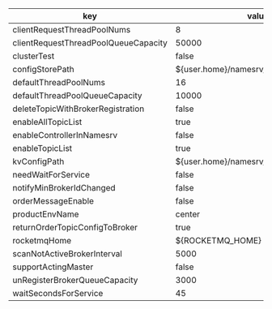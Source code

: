 |key|value|important|
|---|---|---|
|clientRequestThreadPoolNums|8||
|clientRequestThreadPoolQueueCapacity|50000||
|clusterTest|false||
|configStorePath|${user.home}/namesrv/namesrv.properties||
|defaultThreadPoolNums|16||
|defaultThreadPoolQueueCapacity|10000||
|deleteTopicWithBrokerRegistration|false||
|enableAllTopicList|true||
|enableControllerInNamesrv|false||
|enableTopicList|true||
|kvConfigPath|${user.home}/namesrv/kvConfig.json||
|needWaitForService|false||
|notifyMinBrokerIdChanged|false||
|orderMessageEnable|false||
|productEnvName|center||
|returnOrderTopicConfigToBroker|true||
|rocketmqHome|${ROCKETMQ_HOME}||
|scanNotActiveBrokerInterval|5000||
|supportActingMaster|false||
|unRegisterBrokerQueueCapacity|3000||
|waitSecondsForService|45||
